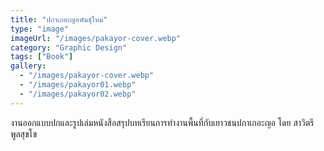 ```yaml
---
title: "ปกาเกอะญอพันธุ์ใหม่"
type: "image"
imageUrl: "/images/pakayor-cover.webp"
category: "Graphic Design"
tags: ["Book"]
gallery:
  - "/images/pakayor-cover.webp"
  - "/images/pakayor01.webp"
  - "/images/pakayor02.webp"
---
```


งานออกแบบปกและรูปเล่มหนังสือสรุปบทเรียนการทำงานพื้นที่กับเยาวชนปกาเกอะญอ โดย สาวิตรี พูลสุขโข
